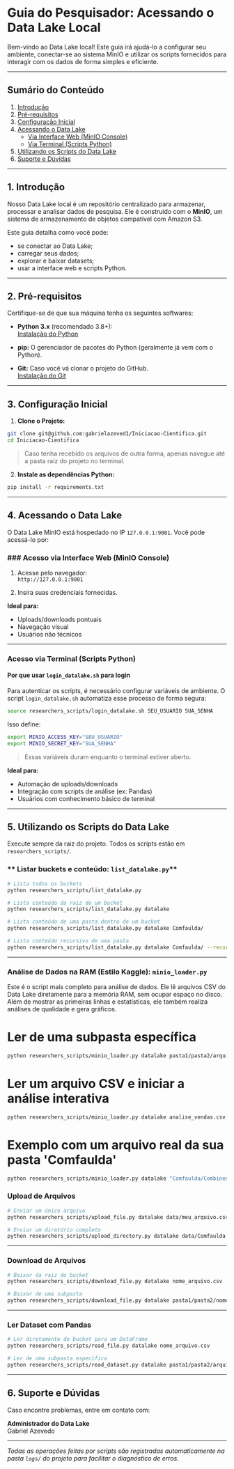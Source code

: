 # Guia do Pesquisador: Acessando o Data Lake Local

Bem-vindo ao Data Lake local! Este guia irá ajudá-lo a configurar seu ambiente, conectar-se ao sistema MinIO e utilizar os scripts fornecidos para interagir com os dados de forma simples e eficiente.

---

## Sumário do Conteúdo

1. [Introdução](#1-introdução)  
2. [Pré-requisitos](#2-pré-requisitos)  
3. [Configuração Inicial](#3-configuração-inicial)  
4. [Acessando o Data Lake](#4-acessando-o-data-lake)  
    - [Via Interface Web (MinIO Console)](#acesso-via-interface-web-minio-console)  
    - [Via Terminal (Scripts Python)](#acesso-via-terminal-scripts-python)  
5. [Utilizando os Scripts do Data Lake](#5-utilizando-os-scripts-do-data-lake)  
6. [Suporte e Dúvidas](#6-suporte-e-dúvidas)  

---

## **1. Introdução**

Nosso Data Lake local é um repositório centralizado para armazenar, processar e analisar dados de pesquisa. Ele é construído com o **MinIO**, um sistema de armazenamento de objetos compatível com Amazon S3.

Este guia detalha como você pode:

- se conectar ao Data Lake;
- carregar seus dados;
- explorar e baixar datasets;
- usar a interface web e scripts Python.

---

## **2. Pré-requisitos**

Certifique-se de que sua máquina tenha os seguintes softwares:

- **Python 3.x** (recomendado 3.8+):  
  [Instalação do Python](https://www.python.org/downloads/)

- **pip:** O gerenciador de pacotes do Python (geralmente já vem com o Python).

- **Git:** Caso você vá clonar o projeto do GitHub.  
  [Instalação do Git](https://git-scm.com/downloads)

---

## **3. Configuração Inicial**

1. **Clone o Projeto:**

```bash
git clone git@github.com:gabrielazeved1/Iniciacao-Cientifica.git
cd Iniciacao-Cientifica
```

> Caso tenha recebido os arquivos de outra forma, apenas navegue até a pasta raiz do projeto no terminal.

2. **Instale as dependências Python:**

```bash
pip install -r requirements.txt
```

---

## **4. Acessando o Data Lake**

O Data Lake MinIO está hospedado no IP `127.0.0.1:9001`. Você pode acessá-lo por:

### ### **Acesso via Interface Web (MinIO Console)**

1. Acesse pelo navegador:  
   `http://127.0.0.1:9001`

2. Insira suas credenciais fornecidas.

**Ideal para:**
- Uploads/downloads pontuais  
- Navegação visual  
- Usuários não técnicos

---

### **Acesso via Terminal (Scripts Python)**

#### **Por que usar `login_datalake.sh` para login**

Para autenticar os scripts, é necessário configurar variáveis de ambiente. O script `login_datalake.sh` automatiza esse processo de forma segura:

```bash
source researchers_scripts/login_datalake.sh SEU_USUARIO SUA_SENHA
```

Isso define:

```bash
export MINIO_ACCESS_KEY="SEU_USUARIO"
export MINIO_SECRET_KEY="SUA_SENHA"
```

> Essas variáveis duram enquanto o terminal estiver aberto.

**Ideal para:**
- Automação de uploads/downloads  
- Integração com scripts de análise (ex: Pandas)  
- Usuários com conhecimento básico de terminal

---

## **5. Utilizando os Scripts do Data Lake**

Execute sempre da raiz do projeto. Todos os scripts estão em `researchers_scripts/`.

### ** Listar buckets e conteúdo: `list_datalake.py`**

```bash
# Lista todos os buckets
python researchers_scripts/list_datalake.py

# Lista conteúdo da raiz de um bucket
python researchers_scripts/list_datalake.py datalake

# Lista conteúdo de uma pasta dentro de um bucket
python researchers_scripts/list_datalake.py datalake Comfaulda/

# Lista conteúdo recursivo de uma pasta
python researchers_scripts/list_datalake.py datalake Comfaulda/ --recursive
```

---
### **Análise de Dados na RAM (Estilo Kaggle): `minio_loader.py`**

Este é o script mais completo para análise de dados. Ele lê arquivos CSV do Data Lake diretamente para a memória RAM, sem ocupar espaço no disco. Além de mostrar as primeiras linhas e estatísticas, ele também realiza análises de qualidade e gera gráficos.
# Ler de uma subpasta específica
```bash
python researchers_scripts/minio_loader.py datalake pasta1/pasta2/arquivo.csv
```

# Ler um arquivo CSV e iniciar a análise interativa
```bash
python researchers_scripts/minio_loader.py datalake analise_vendas.csv
```


# Exemplo com um arquivo real da sua pasta 'Comfaulda'
```bash
python researchers_scripts/minio_loader.py datalake "Comfaulda/Combined Faults/Unbalance_Horizontal_misalignment/Unbalance_30_g+Hor. Misalignment_0.5_mm/12.97.csv"
```

### **Upload de Arquivos**
```bash
# Enviar um único arquivo
python researchers_scripts/upload_file.py datalake data/meu_arquivo.csv
```

```bash
# Enviar um diretório completo
python researchers_scripts/upload_directory.py datalake data/Comfaulda Comfaulda_nome_novo.
```

---

### **Download de Arquivos**

```bash
# Baixar da raiz do bucket
python researchers_scripts/download_file.py datalake nome_arquivo.csv

# Baixar de uma subpasta
python researchers_scripts/download_file.py datalake pasta1/pasta2/nome_arquivo.csv
```

---

### **Ler Dataset com Pandas**

```bash
# Ler diretamente do bucket para um DataFrame
python researchers_scripts/read_file.py datalake nome_arquivo.csv

# Ler de uma subpasta específica
python researchers_scripts/read_dataset.py datalake pasta1/pasta2/arquivo.csv
```

---

## **6. Suporte e Dúvidas**

Caso encontre problemas, entre em contato com:

**Administrador do Data Lake**  
Gabriel Azevedo  

---

*Todas as operações feitas por scripts são registradas automaticamente na pasta `logs/` do projeto para facilitar o diagnóstico de erros.*
